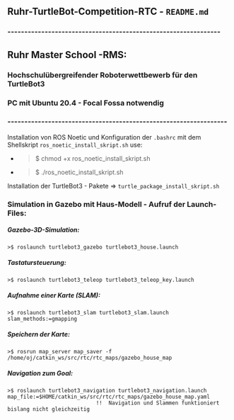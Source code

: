 ## Ruhr-TurtleBot-Competition-RTC -  `README.md`
### ---------------------------------------------------------------
## Ruhr Master School -RMS:
### Hochschulübergreifender Roboterwettbewerb für den TurtleBot3
### PC mit Ubuntu 20.4 - Focal Fossa  notwendig
### -----------------------------------------------------------------
Installation von ROS Noetic und Konfiguration der `.bashrc` mit dem Shellskript  `ros_noetic_install_skript.sh`
use: 
- >$ chmod +x ros_noetic_install_skript.sh        
- >$ ./ros_noetic_install_skript.sh

Installation der TurtleBot3 - Pakete =>     `turtle_package_install_skript.sh`

### Simulation in Gazebo mit Haus-Modell - Aufruf der Launch-Files:

##### Gazebo-3D-Simulation:           
    >$ roslaunch turtlebot3_gazebo turtlebot3_house.launch  

##### Tastatursteuerung:              
    >$ roslaunch turtlebot3_teleop turtlebot3_teleop_key.launch 
    
##### Aufnahme einer Karte (SLAM):    
    >$ roslaunch turtlebot3_slam turtlebot3_slam.launch slam_methods:=gmapping  

##### Speichern der Karte:            
    >$ rosrun map_server map_saver -f /home/oj/catkin_ws/src/rtc/rtc_maps/gazebo_house_map  

##### Navigation zum Goal:    
    >$ roslaunch turtlebot3_navigation turtlebot3_navigation.launch map_file:=$HOME/catkin_ws/src/rtc/rtc_maps/gazebo_house_map.yaml    
                                !!  Navigation und Slammen funktioniert bislang nicht gleichzeitig

